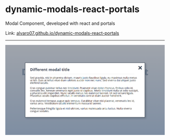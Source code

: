 # dynamic-modals-react-portals
Modal Component, developed with react and portals


Link: [alvaro07.github.io/dynamic-modals-react-portals](https://alvaro07.github.io/dynamic-modals-react-portals/)

---

![alt text](/preview-image.png "Preview image")
